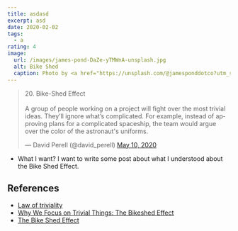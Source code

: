 ```yaml
---
title: asdasd
excerpt: asd
date: 2020-02-02
tags:
  - a
rating: 4
image:
  url: /images/james-pond-DaZe-yTMWnA-unsplash.jpg
  alt: Bike Shed
  caption: Photo by <a href="https://unsplash.com/@jamesponddotco?utm_source=unsplash&amp;utm_medium=referral&amp;utm_content=creditCopyText">James Pond</a> on <a href="https://unsplash.com/s/photos/bike-rack?utm_source=unsplash&amp;utm_medium=referral&amp;utm_content=creditCopyText">Unsplash</a>
---
```


<blockquote class="twitter-tweet"><p lang="en" dir="ltr">20. Bike-Shed Effect<br><br>A group of people working on a project will fight over the most trivial ideas. They’ll ignore what’s complicated. For example, instead of approving plans for a complicated spaceship, the team would argue over the color of the astronaut&#39;s uniforms.</p>&mdash; David Perell (@david_perell) <a href="https://twitter.com/david_perell/status/1259597743225372672?ref_src=twsrc%5Etfw">May 10, 2020</a></blockquote> <script async src="https://platform.twitter.com/widgets.js" charset="utf-8"></script>

- What I want? I want to write some post about what I understood about the Bike Shed Effect.

## References

- [Law of triviality](https://en.wikipedia.org/wiki/Law_of_triviality)
- [Why We Focus on Trivial Things: The Bikeshed Effect](https://fs.blog/2020/04/bikeshed-effect/)
- [The Bike Shed Effect](https://personalexcellence.co/blog/bike-shed-effect/)
